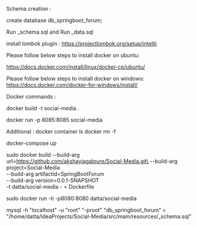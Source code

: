 Schema creation :

create database db_springboot_forum;

Run _schema.sql and 
Run _data.sql

install lombok plugin :
https://projectlombok.org/setup/intellij

Please follow below steps to install docker on ubuntu:

https://docs.docker.com/install/linux/docker-ce/ubuntu/

Please follow below steps to install docker on windows:
https://docs.docker.com/docker-for-windows/install/

Docker commands :

docker build -t social-media .

docker run -p 8085:8085 social-media

Additional :
docker container ls
docker rm -f <Name>

docker-compose up

sudo docker build --build-arg url=https://github.com/akshayjagalpure/Social-Media.git\
  --build-arg project=Social-Media\
  --build-arg artifactid=SpringBootForum\
  --build-arg version=0.0.1-SNAPSHOT\
  -t datta/social-media - < Dockerfile


sudo docker run -ti -p8080:8080 datta/social-media

mysql -h "localhost" -u "root" "-proot" "db_springboot_forum" < "/home/datta/IdeaProjects/Social-Media/src/main/resources/_schema.sql"